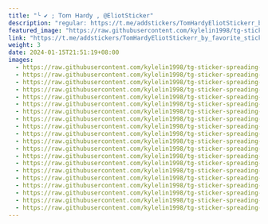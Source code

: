 ```yaml
---
title: "╰ ✔️ ; 𝖳𝗈𝗆 𝖧𝖺𝗋𝖽𝗒 , @EliotSticker"
description: "regular: https://t.me/addstickers/TomHardyEliotStickerr_by_favorite_stickers_bot"
featured_image: "https://raw.githubusercontent.com/kylelin1998/tg-sticker-spreading-worldwide-images/main/img/d70a04ed-b02e-4768-b8da-8d3a2953ddf0.jpg"
link: "https://t.me/addstickers/TomHardyEliotStickerr_by_favorite_stickers_bot"
weight: 3
date: 2024-01-15T21:51:19+08:00
images:
  - https://raw.githubusercontent.com/kylelin1998/tg-sticker-spreading-worldwide-images/main/img/d70a04ed-b02e-4768-b8da-8d3a2953ddf0.jpg
  - https://raw.githubusercontent.com/kylelin1998/tg-sticker-spreading-worldwide-images/main/img/a0ee0813-f798-4257-ad67-043cd4f3e430.jpg
  - https://raw.githubusercontent.com/kylelin1998/tg-sticker-spreading-worldwide-images/main/img/f3190eb9-22fb-4530-992e-0bae300680de.jpg
  - https://raw.githubusercontent.com/kylelin1998/tg-sticker-spreading-worldwide-images/main/img/aad02cf7-e7c1-42a9-8af6-2752bb170479.jpg
  - https://raw.githubusercontent.com/kylelin1998/tg-sticker-spreading-worldwide-images/main/img/9719189a-89bb-40b7-8a59-4c3262d4fcb4.jpg
  - https://raw.githubusercontent.com/kylelin1998/tg-sticker-spreading-worldwide-images/main/img/7cb6d266-c0c3-4bb8-aef4-6e4208fe59b0.jpg
  - https://raw.githubusercontent.com/kylelin1998/tg-sticker-spreading-worldwide-images/main/img/7d438fb5-ee57-4893-831b-53ce58ede451.jpg
  - https://raw.githubusercontent.com/kylelin1998/tg-sticker-spreading-worldwide-images/main/img/60c53b18-e0b9-415d-b454-c7d809395726.jpg
  - https://raw.githubusercontent.com/kylelin1998/tg-sticker-spreading-worldwide-images/main/img/e5634928-f07c-4415-ae0c-355ee148ac4c.jpg
  - https://raw.githubusercontent.com/kylelin1998/tg-sticker-spreading-worldwide-images/main/img/64c5e7e8-05eb-40bd-ac7b-7f985261fe36.jpg
  - https://raw.githubusercontent.com/kylelin1998/tg-sticker-spreading-worldwide-images/main/img/1ae79550-b740-4bb4-841f-c47accd30042.jpg
  - https://raw.githubusercontent.com/kylelin1998/tg-sticker-spreading-worldwide-images/main/img/08a82d87-ac13-4dfa-bac9-4f0a226a216e.jpg
  - https://raw.githubusercontent.com/kylelin1998/tg-sticker-spreading-worldwide-images/main/img/9fd60a51-6107-4183-bd85-5cb5d8179a97.jpg
  - https://raw.githubusercontent.com/kylelin1998/tg-sticker-spreading-worldwide-images/main/img/9bf4bbc2-d09c-41f1-bbaa-664b649ef55e.jpg
  - https://raw.githubusercontent.com/kylelin1998/tg-sticker-spreading-worldwide-images/main/img/13d1ffa4-7796-48d0-a740-e09b6f714793.jpg
  - https://raw.githubusercontent.com/kylelin1998/tg-sticker-spreading-worldwide-images/main/img/f905ef93-0fb4-4cc8-a959-301e123e8a75.jpg
  - https://raw.githubusercontent.com/kylelin1998/tg-sticker-spreading-worldwide-images/main/img/75687e62-b291-437b-9f80-a55f8cf7431a.jpg
  - https://raw.githubusercontent.com/kylelin1998/tg-sticker-spreading-worldwide-images/main/img/80df0363-0349-47be-a4e3-1dda8e9e910f.jpg
  - https://raw.githubusercontent.com/kylelin1998/tg-sticker-spreading-worldwide-images/main/img/06b7b522-e76a-4cf0-9cbc-d8204b1bf85e.jpg
  - https://raw.githubusercontent.com/kylelin1998/tg-sticker-spreading-worldwide-images/main/img/4270ea8a-b46b-4d7f-8c9a-18c1f5daa2c2.jpg
---
```

